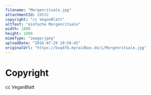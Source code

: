 ```yaml
---
filename: "Morgenrituale.jpg"
attachmentId: 20532
copyright: "cc VeganBlatt"
altText: "einfache Morgenrituale"
width: 1800
height: 1080
mimeType: "image/jpeg"
uploadDate: "2016-07-29 10:58:45"
originalUrl: "https://bxq4fb.myraidbox.de/i/Morgenrituale.jpg"
---
```


# Copyright

cc VeganBlatt

